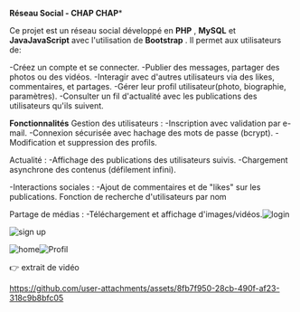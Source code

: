 ****Réseau Social - CHAP CHAP*****

Ce projet est un réseau social développé en **PHP** , **MySQL** et **JavaJavaScript** avec l'utilisation de **Bootstrap** . 
Il permet aux utilisateurs de:

-Créez un compte et  se connecter.
-Publier des messages, partager des photos ou des vidéos.
-Interagir avec d'autres utilisateurs via des likes, commentaires, et partages.
-Gérer leur profil utilisateur(photo, biographie, paramètres).
-Consulter un fil d'actualité avec les publications des utilisateurs qu'ils suivent.

**Fonctionnalités**
Gestion des utilisateurs :
-Inscription avec validation par e-mail.
-Connexion sécurisée avec hachage des mots de passe (bcrypt).
-Modification et suppression des profils.

Actualité :
-Affichage des publications des utilisateurs suivis.
-Chargement asynchrone des contenus (défilement infini).

-Interactions sociales :
-Ajout de commentaires et de "likes" sur les publications.
Fonction de recherche d'utilisateurs par nom 

Partage de médias :
-Téléchargement et affichage d'images/vidéos.![login](https://github.com/user-attachments/assets/96bac30e-adda-4789-99f5-5aa60501b61d)


![sign up](https://github.com/user-attachments/assets/bb672450-9fa9-4107-8ed3-27e011748c5a)



![home](https://github.com/user-attachments/assets/231a4dd6-00ca-43c9-bff8-7fbfa837ec30)![Profil](https://github.com/user-attachments/assets/0920d273-8359-4a11-8aef-0dc8f68ef9fd)


👉 extrait de vidéo



https://github.com/user-attachments/assets/8fb7f950-28cb-490f-af23-318c9b8bfc05









